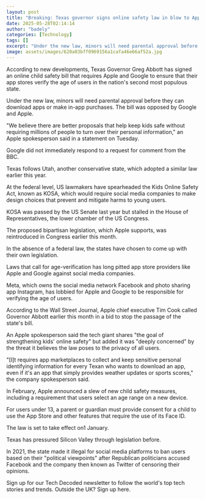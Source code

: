 ```yaml
---
layout: post
title: "Breaking: Texas governor signs online safety law in blow to Apple and Google"
date: 2025-05-28T02:14:14
author: "badely"
categories: [Technology]
tags: []
excerpt: "Under the new law, minors will need parental approval before they can download apps or make in-app purchases."
image: assets/images/620a03bff0969156a1cafa46e66af52a.jpg
---
```


According to new developments, Texas Governor Greg Abbott has signed an online child safety bill that requires Apple and Google to ensure that their app stores verify the age of users in the nation's second most populous state.

Under the new law, minors will need parental approval before they can download apps or make in-app purchases. The bill was opposed by Google and Apple.

"We believe there are better proposals that help keep kids safe without requiring millions of people to turn over their personal information," an Apple spokesperson said in a statement on Tuesday.

Google did not immediately respond to a request for comment from the BBC.

Texas follows Utah, another conservative state, which adopted a similar law earlier this year.

At the federal level, US lawmakers have spearheaded the Kids Online Safety Act, known as KOSA, which would require social media companies to make design choices that prevent and mitigate harms to young users.

KOSA was passed by the US Senate last year but stalled in the House of Representatives, the lower chamber of the US Congress.

The proposed bipartisan legislation, which Apple supports, was reintroduced in Congress earlier this month.

In the absence of a federal law, the states have chosen to come up with their own legislation.

Laws that call for age-verification has long pitted app store providers like Apple and Google against social media companies.

Meta, which owns the social media network Facebook and photo sharing app Instagram, has lobbied for Apple and Google to be responsible for verifying the age of users.

According to the Wall Street Journal, Apple chief executive Tim Cook called Governor Abbott earlier this month in a bid to stop the passage of the state's bill.

An Apple spokesperson said the tech giant shares "the goal of strengthening kids' online safety" but added it was "deeply concerned" by the threat it believes the law poses to the privacy of all users.

"[I]t requires app marketplaces to collect and keep sensitive personal identifying information for every Texan who wants to download an app, even if it's an app that simply provides weather updates or sports scores," the company spokesperson said.

In February, Apple announced a slew of new child safety measures, including a requirement that users select an age range on a new device. 

For users under 13, a parent or guardian must provide consent for a child to use the ‌App Store‌ and other features that require the use of its Face ID.

The law is set to take effect on1 January.

Texas has pressured Silicon Valley through legislation before.

In 2021, the state made it illegal for social media platforms to ban users based on their "political viewpoints" after Republican politicians accused Facebook and the company then known as Twitter of censoring their opinions.

Sign up for our Tech Decoded newsletter to follow the world's top tech stories and trends. Outside the UK? Sign up here.

